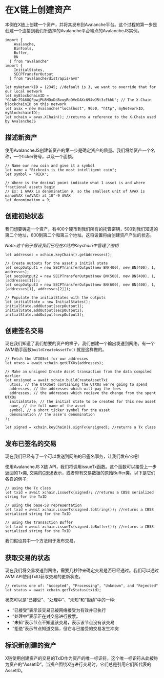 # 在X链上创建资产

本例在X链上创建一个资产，并将其发布到Avalanche平台。这个过程的第一步是创建一个连接到我们所选择的Avalanche平台端点的AvalancheJS实例。

```text
import {
    Avalanche,
    BinTools,
    Buffer,
    BN
  } from "avalanche" 
import {
    InitialStates,
    SECPTransferOutput
  } from "avalanche/dist/apis/avm"

let myNetworkID = 12345; //default is 3, we want to override that for our local network
let myBlockchainID = "GJABrZ9A6UQFpwjPU8MDxDd8vuyRoDVeDAXc694wJ5t3zEkhU"; // The X-Chain blockchainID on this network
let avax = new Avalanche("localhost", 9650, "http", myNetworkID, myBlockchainID);
let xchain = avax.XChain(); //returns a reference to the X-Chain used by AvalancheJS
```

## 描述新资产

使用AvalancheJS创建新资产的第一步是确定资产的质量。我们将给资产一个名称，一个ticker符号，以及一个面额。

```text
// Name our new coin and give it a symbol
let name = "Rickcoin is the most intelligent coin";
let symbol = "RICK";

// Where is the decimal point indicate what 1 asset is and where fractional assets begin
// Ex: 1 AVAX is denomination 9, so the smallest unit of AVAX is nanoAVAX (nAVAX) at 10^-9 AVAX
let denomination = 9;
```

## 创建初始状态

我们想要铸造一个资产，有400个硬币到我们所有的托管密钥，500到我们知道的第二个地址，600到第二个和第三个地址。这将设置将由创建资产产生的状态。

_Note:这个例子假设我们已经在X链的Keychain中管理了密钥_

```text
let addresses = xchain.keyChain().getAddresses();

// Create outputs for the asset's initial state
let secpOutput1 = new SECPTransferOutput(new BN(400), new BN(400), 1, addresses);
let secpOutput2 = new SECPTransferOutput(new BN(500), new BN(400), 1, [addresses[1]]);
let secpOutput3 = new SECPTransferOutput(new BN(600), new BN(400), 1, [addresses[1], addresses[2]]);

// Populate the initialStates with the outputs
let initialState = new InitialStates();
initialState.addOutput(secpOutput1);
initialState.addOutput(secpOutput2);
initialState.addOutput(secpOutput3);
```

## 创建签名交易

现在我们知道了我们想要的资产的样子，我们创建一个输出发送到网络。有一个AVM助手函数`buildCreateAssetTx()` 就是这样做的。

```text
// Fetch the UTXOSet for our addresses
let utxos = await xchain.getUTXOs(addresses);

// Make an unsigned Create Asset transaction from the data compiled earlier
let unsigned = await xchain.buildCreateAssetTx(
  utxos, // the UTXOSet containing the UTXOs we're going to spend
  addresses, // the addresses which will pay the fees
  addresses, // the addresses which recieve the change from the spent UTXOs
  initialState, // the initial state to be created for this new asset 
  name, // the full name of the asset
  symbol, // a short ticker symbol for the asset
  denomination // the asse's denomination 
);

let signed = xchain.keyChain().signTx(unsigned); //returns a Tx class
```

## 发布已签名的交易

现在我们已经有了一个可以发送到网络的已签名事务，让我们发布它吧!

使用AvalancheJS X链 API，我们将调用issueTx函数。这个函数可以接受上一步返回的Tx类, 交易的[CB58](http://support.avalabs.org/en/articles/4587395-what-is-cb58)表示，或者带有交易数据的原始Buffer类。以下是它们各自的例子:

```text
// using the Tx class
let txid = await xchain.issueTx(signed); //returns a CB58 serialized string for the TxID
```

```text
// using the base-58 representation
let txid = await xchain.issueTx(signed.toString()); //returns a CB58 serialized string for the TxID
```

```text
// using the transaction Buffer
let txid = await xchain.issueTx(signed.toBuffer()); //returns a CB58 serialized string for the TxID
```

我们假设其中一个方法用于发布交易。

## 获取交易的状态 

现在我们将交易发送到网络，需要几秒钟来确定交易是否已经通过。我们可以通过AVM API使用TxID获取交易的更新状态。

```text
// returns one of: "Accepted", "Processing", "Unknown", and "Rejected"
let status = await xchain.getTxStatus(txid);
```

状态可以是“已接受”、“处理中”、“未知”和“拒绝”中的一种:

* “已接受”表示该交易已被网络接受为有效并已执行
* “处理中”表示正在对交易进行投票。
* “未知”表示节点不知道该交易，表示该节点没有该交易
* “拒绝”表示节点知道交易，但它与已接受的交易发生冲突

## 标识新创建的资产

X链使用创建资产的交易的TxID作为资产的唯一标识符。这个唯一标识符从此被称为资产的“AssetID”。当资产围绕X链进行交易时，它们总是引用它们所代表的AssetID。


<!--stackedit_data:
eyJoaXN0b3J5IjpbMTc5NDk3MTUxLDIwOTk0ODA2NDZdfQ==
-->